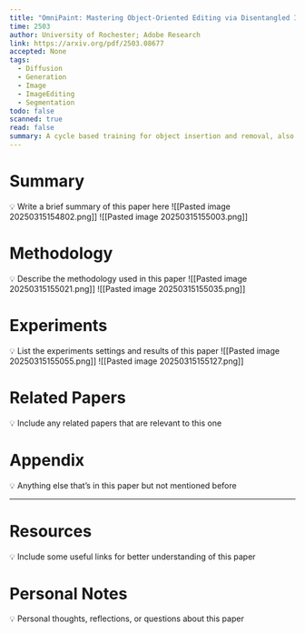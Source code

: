 ```yaml
---
title: "OmniPaint: Mastering Object-Oriented Editing via Disentangled Insertion-Removal Inpainting"
time: 2503
author: University of Rochester; Adobe Research
link: https://arxiv.org/pdf/2503.08677
accepted: None
tags:
  - Diffusion
  - Generation
  - Image
  - ImageEditing
  - Segmentation
todo: false
scanned: true
read: false
summary: A cycle based training for object insertion and removal, also propose a CFD metric.
---
```

# Summary
💡 Write a brief summary of this paper here
![[Pasted image 20250315154802.png]]
![[Pasted image 20250315155003.png]]
# Methodology
💡 Describe the methodology used in this paper
![[Pasted image 20250315155021.png]]
![[Pasted image 20250315155035.png]]
# Experiments
💡 List the experiments settings and results of this paper
![[Pasted image 20250315155055.png]]
![[Pasted image 20250315155127.png]]
# Related Papers
💡 Include any related papers that are relevant to this one

# Appendix
💡 Anything else that’s in this paper but not mentioned before

---
# Resources
💡 Include some useful links for better understanding of this paper

# Personal Notes
💡 Personal thoughts, reflections, or questions about this paper